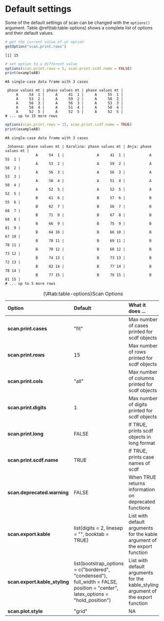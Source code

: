 # Default settings

Some of the default settings of scan can be changed with the `options()` argument. Table \@ref(tab:table-options) shows a complete list of options and their default values.


```r
# get the current value of an option
getOption("scan.print.rows")
```

```
[1] 15
```

```r
# set option to a different value
options(scan.print.rows = 5, scan.print.scdf.name = FALSE)
print(exampleAB)
```

```
#A single-case data frame with 3 cases

 phase values mt | phase values mt | phase values mt |
     A     54  1 |     A     41  1 |     A     55  1 |
     A     53  2 |     A     59  2 |     A     58  2 |
     A     56  3 |     A     56  3 |     A     53  3 |
     A     58  4 |     A     51  4 |     A     50  4 |
     A     52  5 |     A     52  5 |     A     52  5 |
# ... up to 15 more rows
```

```r
options(scan.print.rows = 15, scan.print.scdf.name = TRUE)
print(exampleAB)
```

```
#A single-case data frame with 3 cases

 Johanna: phase values mt | Karolina: phase values mt | Anja: phase values mt |
              A     54  1 |               A     41  1 |           A     55  1 |
              A     53  2 |               A     59  2 |           A     58  2 |
              A     56  3 |               A     56  3 |           A     53  3 |
              A     58  4 |               A     51  4 |           A     50  4 |
              A     52  5 |               A     52  5 |           A     52  5 |
              B     61  6 |               B     57  6 |           B     55  6 |
              B     62  7 |               B     56  7 |           B     68  7 |
              B     71  8 |               B     67  8 |           B     68  8 |
              B     66  9 |               B     75  9 |           B     81  9 |
              B     64 10 |               B     66 10 |           B     67 10 |
              B     78 11 |               B     69 11 |           B     78 11 |
              B     70 12 |               B     68 12 |           B     73 12 |
              B     74 13 |               B     73 13 |           B     72 13 |
              B     82 14 |               B     77 14 |           B     78 14 |
              B     77 15 |               B     79 15 |           B     81 15 |
# ... up to 5 more rows
```

<table class="table table" style="width: auto !important; margin-left: auto; margin-right: auto; margin-left: auto; margin-right: auto;">
<caption>(\#tab:table-options)Scan Options</caption>
 <thead>
  <tr>
   <th style="text-align:left;"> Option </th>
   <th style="text-align:left;"> Default </th>
   <th style="text-align:left;"> What it does ... </th>
  </tr>
 </thead>
<tbody>
  <tr>
   <td style="text-align:left;font-weight: bold;width: 15em; "> scan.print.cases </td>
   <td style="text-align:left;width: 15em; "> "fit" </td>
   <td style="text-align:left;"> Max number of cases printed for scdf objects </td>
  </tr>
  <tr>
   <td style="text-align:left;font-weight: bold;width: 15em; "> scan.print.rows </td>
   <td style="text-align:left;width: 15em; "> 15 </td>
   <td style="text-align:left;"> Max number of rows printed for scdf objects </td>
  </tr>
  <tr>
   <td style="text-align:left;font-weight: bold;width: 15em; "> scan.print.cols </td>
   <td style="text-align:left;width: 15em; "> "all" </td>
   <td style="text-align:left;"> Max number of columns printed for scdf objects </td>
  </tr>
  <tr>
   <td style="text-align:left;font-weight: bold;width: 15em; "> scan.print.digits </td>
   <td style="text-align:left;width: 15em; "> 1 </td>
   <td style="text-align:left;"> Max number of digits printed for scdf objects </td>
  </tr>
  <tr>
   <td style="text-align:left;font-weight: bold;width: 15em; "> scan.print.long </td>
   <td style="text-align:left;width: 15em; "> FALSE </td>
   <td style="text-align:left;"> If TRUE, prints scdf objects in long format </td>
  </tr>
  <tr>
   <td style="text-align:left;font-weight: bold;width: 15em; "> scan.print.scdf.name </td>
   <td style="text-align:left;width: 15em; "> TRUE </td>
   <td style="text-align:left;"> If TRUE, prints case names of scdf </td>
  </tr>
  <tr>
   <td style="text-align:left;font-weight: bold;width: 15em; "> scan.deprecated.warning </td>
   <td style="text-align:left;width: 15em; "> FALSE </td>
   <td style="text-align:left;"> When TRUE returns information on deprecated functions </td>
  </tr>
  <tr>
   <td style="text-align:left;font-weight: bold;width: 15em; "> scan.export.kable </td>
   <td style="text-align:left;width: 15em; "> list(digits = 2, linesep = "", booktab = TRUE) </td>
   <td style="text-align:left;"> List with default arguments for the kable argument of the export function </td>
  </tr>
  <tr>
   <td style="text-align:left;font-weight: bold;width: 15em; "> scan.export.kable_styling </td>
   <td style="text-align:left;width: 15em; "> list(bootstrap_options = c("bordered", "condensed"), full_width = FALSE, position = "center", latex_options = "hold_position") </td>
   <td style="text-align:left;"> List with default arguments for the kable_styling argument of the export function </td>
  </tr>
  <tr>
   <td style="text-align:left;font-weight: bold;width: 15em; "> scan.plot.style </td>
   <td style="text-align:left;width: 15em; "> "grid" </td>
   <td style="text-align:left;"> NA </td>
  </tr>
</tbody>
</table>
